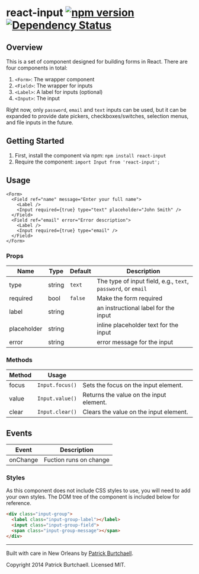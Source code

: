 # react-input [![npm version](https://badge.fury.io/js/react-input.svg)](http://badge.fury.io/js/react-input) [![Dependency Status](https://david-dm.org/pburtchaell/react-classes.svg)](https://david-dm.org/pburtchaell/react-input)

## Overview

This is a set of component designed for building forms in React. There are four components in total:

1. `<Form>`: The wrapper component
2. `<Field>`: The wrapper for inputs
3. `<Label>`: A label for inputs (optional)
4. `<Input>`: The input

Right now, only `password`, `email` and `text` inputs can be used, but it can be expanded to provide date pickers, checkboxes/switches, selection menus, and file inputs in the future.

## Getting Started

1. First, install the component via npm: `npm install react-input`
2. Require the component: `import Input from 'react-input';`

## Usage

```
<Form>
  <Field ref="name" message="Enter your full name">
    <Label />
    <Input required={true} type="text" placeholder="John Smith" />
  </Field>
  <Field ref="email" error="Error description">
    <Label />
    <Input required={true} type="email" />
  </Field>
</Form>
```

### Props

| Name          | Type    | Default   | Description                                                     |
|-------------  |-------- |---------  |---------------------------------------------------------------  |
| type          | string  | `text`    | The type of input field, e.g., `text`, `password`, or `email`   |
| required      | bool    | `false`   | Make the form required                                          |
| label         | string  |           | an instructional label for the input                            |
| placeholder   | string  |           | inline placeholder text for the input                           |
| error         | string  |           | error message for the input                                     |

### Methods

| Method  | Usage             |                                           |
|-------- |-----------------  |-----------------------------------------  |
| focus   | `Input.focus()`   | Sets the focus on the input element.      |
| value   | `Input.value()`   | Returns the value on the input element.   |
| clear   | `Input.clear()`   | Clears the value on the input element.    |

## Events

| Event     | Description                               |
|---------  |-----------------------------------------  |
| onChange  | Fuction runs on change                    |

### Styles

As this component does not include CSS styles to use, you will need to add your own styles. The DOM tree of the component is included below for reference.

```html
<div class="input-group">
  <label class="input-group-label"></label>
  <input class="input-group-field">
  <span class="input-group-message"></span>
</div>
```

---
Built with care in New Orleans by [Patrick Burtchaell](http://twitter.com/pburtchaell).

Copyright 2014 Patrick Burtchaell. Licensed MIT.
